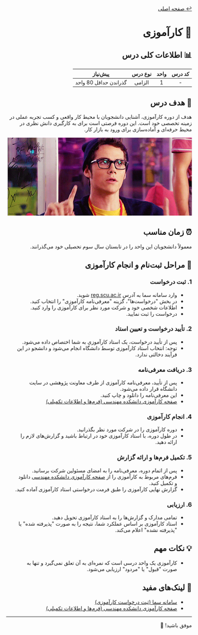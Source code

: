<div dir="rtl" align="right">

[↩️ صفحه اصلی](/README.md)

# 🏢 کارآموزی

## 📊 اطلاعات کلی درس

<div align="center">

| کد درس | واحد | نوع درس | پیش‌نیاز |
|:------:|:----:|:-------:|:--------:|
| - | 1 | الزامی | گذراندن حداقل 80 واحد |

</div>

## 🎯 هدف درس

هدف از دوره کارآموزی، آشنایی دانشجویان با محیط کار واقعی و کسب تجربه عملی در زمینه تخصصی خود است. این دوره فرصتی است برای به کارگیری دانش نظری در محیط حرفه‌ای و آماده‌سازی برای ورود به بازار کار.

![gif](./تصاویر/gif.gif)

## ⏰ زمان مناسب

معمولاً دانشجویان این واحد را در تابستان سال سوم تحصیلی خود می‌گذرانند.

## 📝 مراحل ثبت‌نام و انجام کارآموزی

### 1. ثبت درخواست

- وارد سامانه سما به آدرس [reg.scu.ac.ir](https://reg.scu.ac.ir) شوید.
- در بخش "درخواست‌ها"، گزینه "معرفی‌نامه کارآموزی" را انتخاب کنید.
- اطلاعات شخصی خود و شرکت مورد نظر برای کارآموزی را وارد کنید.
- درخواست را ثبت نمایید.

### 2. تأیید درخواست و تعیین استاد

- پس از تأیید درخواست، یک استاد کارآموزی به شما اختصاص داده می‌شود.
- توجه: انتخاب استاد کارآموزی توسط دانشگاه انجام می‌شود و دانشجو در این فرآیند دخالتی ندارد.

### 3. دریافت معرفی‌نامه

- پس از تأیید، معرفی‌نامه کارآموزی از طرف معاونت پژوهشی در سایت دانشگاه قرار داده می‌شود.
- این معرفی‌نامه را دانلود و چاپ کنید.
- [صفحه کارآموزی دانشکده مهندسی (فرم‌ها و اطلاعات تکمیلی)](https://eng.scu.ac.ir/%DA%A9%D8%A7%D8%B1%D8%A7%D9%85%D9%88%D8%B2%DB%8C)
  
### 4. انجام کارآموزی

- دوره کارآموزی را در شرکت مورد نظر بگذرانید.
- در طول دوره، با استاد کارآموزی خود در ارتباط باشید و گزارش‌های لازم را ارائه دهید.

### 5. تکمیل فرم‌ها و ارائه گزارش

- پس از اتمام دوره، معرفی‌نامه را به امضای مسئولین شرکت برسانید.
- فرم‌های مربوط به کارآموزی را از [صفحه کارآموزی دانشکده مهندسی](https://eng.scu.ac.ir/%DA%A9%D8%A7%D8%B1%D8%A7%D9%85%D9%88%D8%B2%DB%8C) دانلود و تکمیل کنید.
- گزارش نهایی کارآموزی را طبق فرمت درخواستی استاد کارآموزی آماده کنید.

### 6. ارزیابی

- تمامی مدارک و گزارش‌ها را به استاد کارآموزی تحویل دهید.
- استاد کارآموزی بر اساس عملکرد شما، نتیجه را به صورت "پذیرفته شده" یا "پذیرفته نشده" اعلام می‌کند.

## 💡 نکات مهم

- کارآموزی یک واحد درسی است که نمره‌ای به آن تعلق نمی‌گیرد و تنها به صورت "قبول" یا "مردود" ارزیابی می‌شود.

## 🔗 لینک‌های مفید

- [سامانه سما (ثبت درخواست کارآموزی)](https://reg.scu.ac.ir)
- [صفحه کارآموزی دانشکده مهندسی (فرم‌ها و اطلاعات تکمیلی)](https://eng.scu.ac.ir/%DA%A9%D8%A7%D8%B1%D8%A7%D9%85%D9%88%D8%B2%DB%8C)

---

موفق باشید! 🌟

</div>
